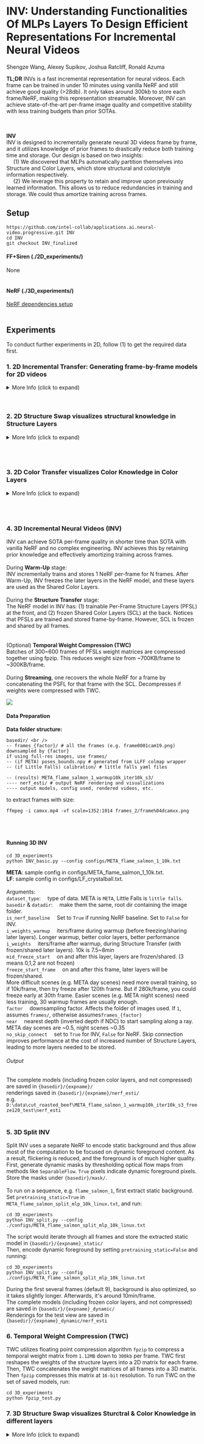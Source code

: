# INV: Understanding Functionalities Of MLPs Layers To Design Efficient Representations For Incremental Neural Videos
Shengze Wang, Alexey Supikov, Joshua Ratcliff, Ronald Azuma


**TL;DR** INVs is a fast incremental representation for neural videos. Each frame can be trained in under 10 minutes 
using vanilla NeRF and still achieve good quality (>28db). It only takes around 300kb to store each frame/NeRF, making 
this representation streamable. Moreover, INV can achieve state-of-the-art per-frame image quality and competitive 
stability with less training budgets than prior SOTAs.<br />
<br />
<br />

**INV**<br />
INV is designed to incrementally generate neural 3D videos frame by frame, and it utilizes knowledge of prior frames to
drastically reduce both training time and storage. Our design is based on two insights:<br />
&emsp; (1) We discovered that MLPs automatically partition themselves into Structure and Color Layers, which store
structural and color/style information respectively. <br />
&emsp; (2) We leverage this property to retain and improve upon previously learned information. This allows us to reduce 
redundancies in training and storage. We could thus amortize training across frames.


## Setup
```
https://github.com/intel-collab/applications.ai.neural-video.progressive.git INV
cd INV
git checkout INV_finalized
```

#### FF+Siren (./2D_experiments/)
None<br />
<br />

#### NeRF (./3D_experiments/)
[NeRF dependencies setup](./3D_experiments/requirements.txt)<br />
<br />

## Experiments
To conduct further experiments in 2D, follow (1) to get the required data first.
### 1. 2D Incremental Transfer: Generating frame-by-frame models for 2D videos 
[//]: # (Makes training faster and better PSNR)
[//]: # (<img src="images/2D_IT.png" scale="0.5"/><br />)
[//]: # (<br />)
<details>
  <summary> More Info (click to expand) </summary>
Incremental Transfer encodes a video by training one MLP per frame. It uses the MLP from a previous frame as the 
initialization for the later frame. By analyzing the changes in each layer, we found that changes in earlier layers 
induce structural changes, and changes in later layers induce color/style changes.

First, run Incremental Transfer training by calling:
```commandline
python 2D_experiments\neural_video.py
```
runs according to settings in `2D_experiments\const.py`. Most important args are:<br />
`is_vid`:&emsp; indicates whether this is a video file or a sequence of images.<br />
`vid_path`:&emsp; either a folder that contains `frames/` folder or a video file. Result stored in the parent folder of the 
video for `frames/` folder<br />
`per_frame_train_iters`:&emsp; number of itertions for each frame<br />
`start_frame`:&emsp; the starting frame<br />
`img_downsample`:&emsp; the downsampling factor. To accelerate training, use a larger (e.g. 4 or 8) factor, but make sure frame 
size is divisible by this numer. <br />
`no_siren_only_mlp`:&emsp; To use basic MLP instead of MLP. Default `True`. <br />
`use_nerf_pe`:&emsp; use NeRF positional encoding (i.e. sin & cos for xyz separately). Default `True`. If `False`, will use 
Fourier Features where xyz encoded together via sin & cos and random frequencies. Similarly, haven't tested for a while.  

<br />

#### Results
`vid_path/imgs_incremental`:&emsp; renderings from INV<br />
`vid_path/models_incremental`:&emsp; models for each frame. Note that the entire models are stored, although only the 
structure layers (1st layer by default) are different.<br />

</details>
<br />
<br />

### 2. 2D Structure Swap visualizes structural knowledge in Structure Layers
<details>
  <summary> More Info (click to expand) </summary>

***Structure Swap:*** structure layers could be directly plugged into a pretrained color layer
from a different frame without any training.<br />
<br />
<br />

***Current Observations:***
1. Positional Encodings are needed to activate structure and color 
layers.
   1. SIREN layers are not required, but accelerates training.
   2. NeRF P.E. and Fourier Features activate Structure Layers.<br /> 
   Note: They have different artifacts (e.g. NeRF P.E. 
is horizontal/vertical stripes, but FF show blobs). This is likely because FFs encode xyz's together

<img src="images/Structure_Swap.png" scale="0.5"/><br />
<br />

To run Structure Swap experiments:
```commandline
python 2D_experiments\swap_1st_layer.py
```
Uses the per-frame models stored in `vid_path/models_incremental` to swap.<br />
Also uses the same configs (i.e. `2D_experiments\const.py`) as before, except that it uses: <br />
`do_color_scheme_transfer`:&emsp; Variable in the `swap_1st_layer.py` script. Should be `False`. Used later in `2D Color Transfer` Section.<br />
`base_frame`:&emsp; Variable in the `swap_1st_layer.py` script. The base model/frame. <br />
The script keeps later layers of the `base_frame` fixed, and swaps the Structure Layer (1st layer) from later frames 
into this base frame.<br />
`vid_path/imgs_swap_1st_raw`:&emsp; Resulting rendering of these swaps. Notice that the further in time from the base 
frame, the worse the result would be. Such degradation is more prominent in 2D than in 3D.<br /> 
`vid_path/imgs_swap_1st_refined`:&emsp; After swapping, the new structure layer are also optimized and stored in this 
folder. The resulting renderings after optimization usually have high quality.


</details>
<br />
<br />
<br />

### 3. 2D Color Transfer visualizes Color Knowledge in Color Layers
<details>
  <summary> More Info (click to expand) </summary>

***Color Transfer:*** Mixing color and structure knowledge from different images
<img src="images/Color_Xfer.png" scale="0.5"/><br />
```commandline
python 2D_experiments\color_scheme_transfer.py
```
<br />

Arguments:<br />
`base_folder`:&emsp; folder containing the two images.<br />
`structure_fn`:&emsp; which image to use as structure information. <br />
`color_fn`:&emsp; which image to use as color information. <br />
###### Output  
`{base_folder}/imgs_color_transfer_{iter}.png`: results after finetuning Structure Layers for `iter` iterations on the 
image `structure_fn`.
</details>
<br />
<br />
<br />


### 4. 3D Incremental Neural Videos (INV)
INV can achieve SOTA per-frame quality in shorter time than SOTA with vanilla NeRF and no complex engineering. 
INV achieves this by retaining prior knowledge and effectively amortizing training across frames. <br /> 
<br />
During **Warm-Up** stage: <br />
INV incrementally trains and stores 1 NeRF per-frame for N frames. After Warm-Up, INV freezes the later layers in the 
NeRF model, and these layers are used as the Shared Color Layers.  <br />
<br />
During the **Structure Transfer** stage:<br />
The NeRF model in INV has: (1) trainable Per-Frame Structure Layers (PFSL) at the front, and (2) frozen Shared Color 
Layers (SCL) at the back. Notices that PFSLs are trained and stored frame-by-frame. However, SCL is frozen and shared by all frames.<br />   
<br />
(Optional) **Temporal Weight Compression (TWC)**<br />
Batches of 300~600 frames of PFSLs weight matrices are compressed together using fpzip. This reduces weight size from 
~700KB/frame to ~300KB/frame.   
<br />
During **Streaming**, one recovers the whole NeRF for a frame by concatenating the PSFL for that frame with the SCL. 
Decompresses if weights were compressed with TWC. 


<img src="images/3D_INV.png" scale="0.5"/>


#### Data Preparation
**Data folder structure:**<br />
```
basedir/ <br />
-- frames_{factor}/ # all the frames (e.g. frame0001cam19.png) downsampled by {factor}
if using full-res images, use frames/
-- (if META) poses_bounds.npy # generated from LLFF colmap wrapper
-- (if Little Falls) calibration/ # little falls yaml files

-- (results) META_flame_salmon_1_warmup10k_iter10k_s3/
---- nerf_esti/ # output NeRF rendering and visualizations
---- output models, config used, rendered videos, etc.
```
to extract frames with size:
```
ffmpeg -i camxx.mp4 -vf scale=1352:1014 frames_2/frame%04dcamxx.png
```
<br />
<br />

#### Running 3D INV

```commandline
cd 3D_experiments
python INV_basic.py --config configs/META_flame_salmon_1_10k.txt
```
**META**: sample config in configs/META_flame_salmon_1_10k.txt. <br />
**LF**: sample config in configs/LF_crystalball.txt. <br />
<br />
Arguments:<br />
`dataset_type`:&emsp; type of data. META is `META`, Little Falls is `little falls`. <br />
`basedir` & `datadir`:&emsp; make them the same, root dir containing the image folder. <br />
`is_nerf_baseline`&emsp; Set to `True` if running NeRF baseline. Set to `False` for INV.<br />
`i_weights_warmup`&emsp; iters/frame during warmup (before freezing/sharing later layers). Longer warmup, better color layers, 
better performance <br />
`i_weights`&emsp; iters/frame after warmup, during Structure Transfer (with frozen/shared later layers). 10k is 7.5~8min<br />
`mid_freeze_start`&emsp; on and after this layer, layers are frozen/shared. (3 means 0,1,2 are not frozen)<br />
`freeze_start_frame`&emsp; on and after this frame, later layers will be frozen/shared. <br />
More difficult scenes (e.g. META day scenes) need more overall training, so if 10k/frame, then try freeze after 120th frame. 
But if 280k/frame, you could freeze early at 30th frame. Easier scenes (e.g. META night scenes) need less training, 
30 warmup frames are usually enough. <br />
`factor`&emsp; downsampling factor. Affects the folder of images used. If `1`, assumes `frames/`, otherwise assumes`frames_{factor}` <br />
`near`&emsp; nearest depth (inverted depth if NDC) to start sampling along a ray. META day scenes are ~0.5, 
night scenes ~0.35 <br />
`no_skip_connect`&emsp; set to `True` for INV, `False` for NeRF. Skip connection improves performance at the cost of 
increased number of Structure Layers, leading to more layers needed to be stored. <br />

###### Output  
The complete models (including frozen color layers, and not compressed) are saved in `{basedir}/{expname}/` <br />
renderings saved in `{basedir}/{expname}/nerf_esti/` <br />
e.g. `D:\data\cut_roasted_beef\META_flame_salmon_1_warmup10k_iter10k_s3_freeze120_test\nerf_esti` <br />
<br />

### 5. 3D Split INV
Split INV uses a separate NeRF to encode static background and thus allow most of the computation to be focused on 
dynamic foreground content. As a result, flickering is reduced, and the foreground is of much higher quality.<br /> 
First, generate dynamic masks by thresholding optical flow maps from methods like 
`SeparableFlow`. `True` pixels indicate dynamic foreground pixels. Store the masks under `{basedir}/mask/`.<br />
<br />
To run on a sequence, e.g. `flame_salmon_1`, first extract static background. Set `pretraining_static=True` 
in `META_flame_salmon_split_mlp_10k_linux.txt`, and run:
```commandline
cd 3D_experiments
python INV_split.py --config ./configs/META_flame_salmon_split_mlp_10k_linux.txt
```
The script would iterate through all frames and store the extracted static model in `{basedir}/{expname}_static/`<br />
Then, encode dynamic foreground by setting `pretraining_static=False` and running: 
```commandline
cd 3D_experiments
python INV_split.py --config ./configs/META_flame_salmon_split_mlp_10k_linux.txt
```
During the first several frames (default 9), background is also optimized, so it takes slightly longer. Afterwards, it's around 
10min/frame. <br />
The complete models (including frozen color layers, and not compressed) are saved in `{basedir}/{expname}_dynamic/`<br />
Renderings for the test view are saved in `{basedir}/{expname}_dynamic/nerf_esti`<br />

### 6. Temporal Weight Compression (TWC)
TWC utilizes floating point compression algorithm `fpzip` to compress a temporal weight matrix from `1.12MB` down to 
`300kb` per frame. TWC first reshapes the weights of the structure layers into a 2D matrix for each frame. Then, TWC 
concatenates the weight matrices of all frames into a 3D matrix. Then `fpzip` compresses this matrix at `16-bit` 
resolution. To run TWC on the set of saved models, run:   
```commandline
cd 3D_experiments
python fpzip_test.py
```

### 7. 3D Structure Swap visualizes Sturctral & Color Knowledge in different layers 
<details>
  <summary> More Info (click to expand) </summary> 
Similar to 2D Structure Swap, the script shows results of replacing `base_frame`'s Structure Layers with those of other 
frames. This "swap" causes structural/content changes in the resulting renderings. This process assumes pretrained 
models for both the `base_frame` and the later frames.

***NOTE:*** Best when the model has converged to a good performance. Otherwise, there could be too many artifacts to 
see meaningful visualization. E.g. frame 30.<br />
```commandline
cd 3D_experiments
python nerf_motion_layer.py --config configs/LF_crystalball.txt
```
<br />

Arguments:<br />
`base_frame`:&emsp; The frame whose Structure Layers will be swapped out for Structure Layers from later frames.<br />
`first_frame_to_process`:&emsp; First frame whose Structure Layers will be swapped into `base_frame`.<br />
`DO_SWAP_LAYERS`:&emsp; Leave `True` for the experiment to perform the swap. <br />
`swap_n_layer` first `n` layers to swap. Notice that NeRF has two heads. Color head is indexed 8-10 here. Density head 
is 11 and handled by `DO_SWAP_ALPHA`.<br /> 
`DO_SWAP_ALPHA` if `True`, swaps the alpha/sigma/density head.<br />

###### Output  
renderings saved in `{basedir}/{expname}/swap`
<br />

E.g.: `cam00_frame0004_e0005_raw_swap_0-0_26.269928.png` means camera 00, swapping 0th to 0th layers of frame 5 
(i.e. 1st layer only) into frame 4, resulting rendering gets 26.269928 dB PSNR on frame 5.`raw_swap` means no refinement after swap. 

</details>

<br /> 
<br /> 
<br />


